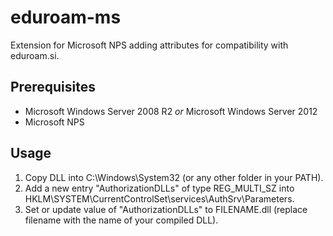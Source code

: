 eduroam-ms
==========

Extension for Microsoft NPS adding attributes for compatibility with eduroam.si.

## Prerequisites

* Microsoft Windows Server 2008 R2 _or_ Microsoft Windows Server 2012
* Microsoft NPS

## Usage

1. Copy DLL into C:\Windows\System32 (or any other folder in your PATH).
2. Add a new entry "AuthorizationDLLs" of type REG_MULTI_SZ into HKLM\SYSTEM\CurrentControlSet\services\AuthSrv\Parameters.
3. Set or update value of "AuthorizationDLLs" to FILENAME.dll (replace filename with the name of your compiled DLL).